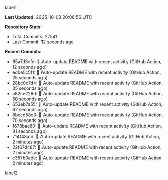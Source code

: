 
label1 
<!-- ACTIVITY_START -->
**Last Updated:** 2025-10-03 20:06:56 UTC

**Repository Stats:**
- Total Commits: 27541
- Last Commit: 12 seconds ago

**Recent Commits:**
- 65a7d3efd: 🤖 Auto-update README with recent activity (GitHub Action, 12 seconds ago)
- ed0e5c5f1: 🤖 Auto-update README with recent activity (GitHub Action, 25 seconds ago)
- 28bc0c7d4: 🤖 Auto-update README with recent activity (GitHub Action, 35 seconds ago)
- a82ce226d: 🤖 Auto-update README with recent activity (GitHub Action, 50 seconds ago)
- 653eb7a55: 🤖 Auto-update README with recent activity (GitHub Action, 62 seconds ago)
- 8bccd58e3: 🤖 Auto-update README with recent activity (GitHub Action, 70 seconds ago)
- 1678bac80: 🤖 Auto-update README with recent activity (GitHub Action, 81 seconds ago)
- 714148afd: 🤖 Auto-update README with recent activity (GitHub Action, 2 minutes ago)
- 22f67d487: 🤖 Auto-update README with recent activity (GitHub Action, 2 minutes ago)
- c357b0ade: 🤖 Auto-update README with recent activity (GitHub Action, 2 minutes ago)
<!-- ACTIVITY_END -->

label2
